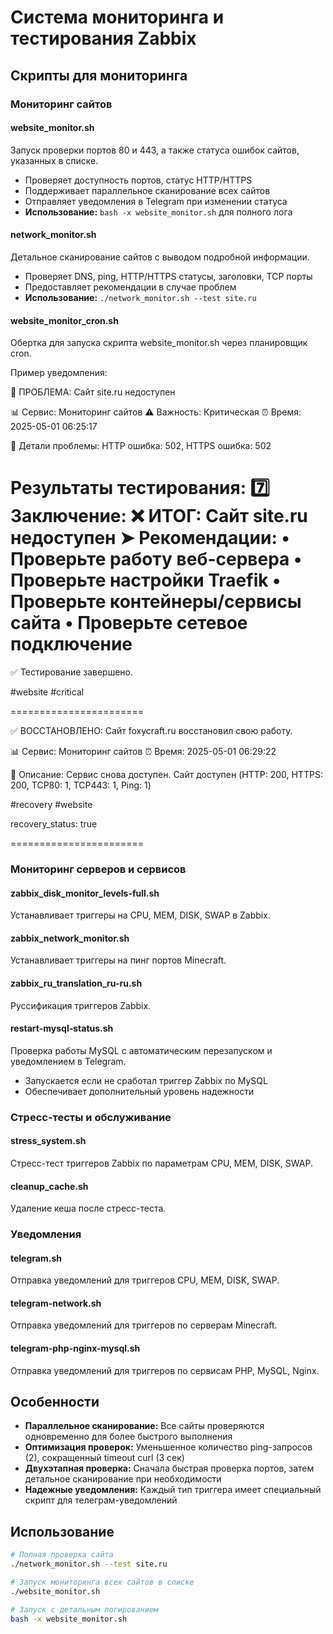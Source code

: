 # Система мониторинга и тестирования Zabbix

## Скрипты для мониторинга

### Мониторинг сайтов

#### website_monitor.sh
Запуск проверки портов 80 и 443, а также статуса ошибок сайтов, указанных в списке.
- Проверяет доступность портов, статус HTTP/HTTPS
- Поддерживает параллельное сканирование всех сайтов
- Отправляет уведомления в Telegram при изменении статуса
- **Использование:** `bash -x website_monitor.sh` для полного лога

#### network_monitor.sh
Детальное сканирование сайтов с выводом подробной информации.
- Проверяет DNS, ping, HTTP/HTTPS статусы, заголовки, TCP порты
- Предоставляет рекомендации в случае проблем
- **Использование:** `./network_monitor.sh --test site.ru`

#### website_monitor_cron.sh
Обертка для запуска скрипта website_monitor.sh через планировщик cron.

Пример уведомления:

🚨 ПРОБЛЕМА: Сайт site.ru недоступен

📊 Сервис: Мониторинг сайтов
⚠️ Важность: Критическая
⏰ Время: 2025-05-01 06:25:17

📝 Детали проблемы:
HTTP ошибка: 502, HTTPS ошибка: 502

Результаты тестирования:
7️⃣ Заключение:
  ❌ ИТОГ: Сайт site.ru недоступен
  ➤ Рекомендации:
    • Проверьте работу веб-сервера
    • Проверьте настройки Traefik
    • Проверьте контейнеры/сервисы сайта
    • Проверьте сетевое подключение
=======================
✅ Тестирование завершено.

#website #critical

=======================

✅ ВОССТАНОВЛЕНО: Сайт foxycraft.ru восстановил свою работу.

📊 Сервис: Мониторинг сайтов
⏰ Время: 2025-05-01 06:29:22

📝 Описание: Сервис снова доступен.
Сайт доступен (HTTP: 200, HTTPS: 200, TCP80: 1, TCP443: 1, Ping: 1)

#recovery #website

recovery_status: true

=======================

### Мониторинг серверов и сервисов

#### zabbix_disk_monitor_levels-full.sh
Устанавливает триггеры на CPU, MEM, DISK, SWAP в Zabbix.

#### zabbix_network_monitor.sh
Устанавливает триггеры на пинг портов Minecraft.

#### zabbix_ru_translation_ru-ru.sh
Руссификация триггеров Zabbix.

#### restart-mysql-status.sh
Проверка работы MySQL с автоматическим перезапуском и уведомлением в Telegram.
- Запускается если не сработал триггер Zabbix по MySQL
- Обеспечивает дополнительный уровень надежности

### Стресс-тесты и обслуживание

#### stress_system.sh
Стресс-тест триггеров Zabbix по параметрам CPU, MEM, DISK, SWAP.

#### cleanup_cache.sh
Удаление кеша после стресс-теста.

### Уведомления

#### telegram.sh
Отправка уведомлений для триггеров CPU, MEM, DISK, SWAP.

#### telegram-network.sh
Отправка уведомлений для триггеров по серверам Minecraft.

#### telegram-php-nginx-mysql.sh
Отправка уведомлений для триггеров по сервисам PHP, MySQL, Nginx.

## Особенности

- **Параллельное сканирование:** Все сайты проверяются одновременно для более быстрого выполнения
- **Оптимизация проверок:** Уменьшенное количество ping-запросов (2), сокращенный timeout curl (3 сек)
- **Двухэтапная проверка:** Сначала быстрая проверка портов, затем детальное сканирование при необходимости
- **Надежные уведомления:** Каждый тип триггера имеет специальный скрипт для телеграм-уведомлений

## Использование

```bash
# Полная проверка сайта
./network_monitor.sh --test site.ru

# Запуск мониторинга всех сайтов в списке
./website_monitor.sh

# Запуск с детальным логированием
bash -x website_monitor.sh
```
